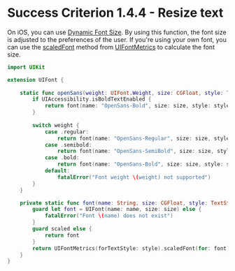 # Success Criterion 1.4.4 - Resize text

On iOS, you can use [Dynamic Font Size](https://developer.apple.com/documentation/uikit/uifont/scaling_fonts_automatically). By using this function, the font size is adjusted to the preferences of the user. If you're using your own font, you can use the [scaledFont](https://developer.apple.com/documentation/uikit/uifontmetrics/2877385-scaledfont) method from [UIFontMetrics](https://developer.apple.com/documentation/uikit/uifontmetrics) to calculate the font size.

```swift
import UIKit

extension UIFont {
    
    static func openSans(weight: UIFont.Weight, size: CGFloat, style: TextStyle, scaled: Bool = true) -> UIFont {
        if UIAccessibility.isBoldTextEnabled {
            return font(name: "OpenSans-Bold", size: size, style: style, scaled: scaled)
        }
        
        switch weight {
            case .regular:
                return font(name: "OpenSans-Regular", size: size, style: style, scaled: scaled)
            case .semibold:
                return font(name: "OpenSans-SemiBold", size: size, style: style, scaled: scaled)
            case .bold:
                return font(name: "OpenSans-Bold", size: size, style: style, scaled: scaled)
            default:
                fatalError("Font weight \(weight) not supported")
        }
    }

    private static func font(name: String, size: CGFloat, style: TextStyle, scaled: Bool) -> UIFont {
        guard let font = UIFont(name: name, size: size) else {
            fatalError("Font \(name) does not exist")
        }
        guard scaled else {
            return font
        }
        return UIFontMetrics(forTextStyle: style).scaledFont(for: font)
    }
}
```
